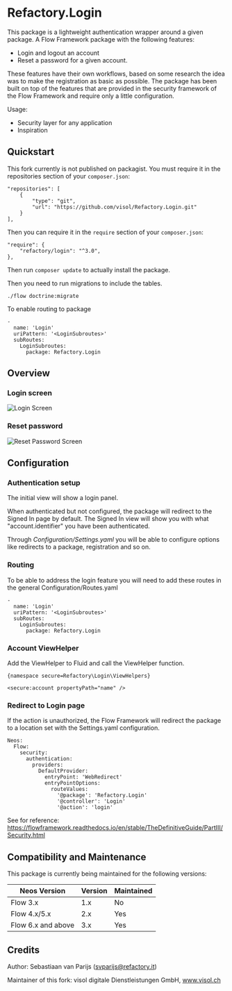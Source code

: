 Refactory.Login
===============

This package is a lightweight authentication wrapper around a given package.
A Flow Framework package with the following features:

 - Login and logout an account
 - Reset a password for a given account.

These features have their own workflows, based on some research the idea was to make the registration as basic as possible.
The package has been built on top of the features that are provided in the security framework of the Flow Framework and require only a little configuration.

Usage:
- Security layer for any application
- Inspiration

## Quickstart

This fork currently is not published on packagist. You must require it in the repositories section of your `composer.json`:

    "repositories": [
        {
            "type": "git",
            "url": "https://github.com/visol/Refactory.Login.git"
        }
    ],

Then you can require it in the `require` section of your `composer.json`:

    "require": {
        "refactory/login": "^3.0",
    },

Then run `composer update` to actually install the package.

Then you need to run migrations to include the tables.

	./flow doctrine:migrate

To enable routing to package

	-
	  name: 'Login'
	  uriPattern: '<LoginSubroutes>'
	  subRoutes:
	    LoginSubroutes:
	      package: Refactory.Login

## Overview

### Login screen

![Login Screen](Documentation/Images/LoginScreen.png)

### Reset password

![Reset Password Screen](Documentation/Images/ResetPassword.png)


## Configuration

### Authentication setup

The initial view will show a login panel.

When authenticated but not configured, the package will redirect to the Signed In page by default.
The Signed In view will show you with what "account.identifier" you have been authenticated.

Through *Configuration/Settings.yaml* you will be able to configure options like redirects to a package, registration and so on.

### Routing

To be able to address the login feature you will need to add these routes in the general Configuration/Routes.yaml

	-
	  name: 'Login'
	  uriPattern: '<LoginSubroutes>'
	  subRoutes:
	    LoginSubroutes:
	      package: Refactory.Login

### Account ViewHelper

Add the ViewHelper to Fluid and call the ViewHelper function.

	{namespace secure=Refactory\Login\ViewHelpers}

	<secure:account propertyPath="name" />

### Redirect to Login page

If the action is unauthorized, the Flow Framework will redirect the package to a location set with the Settings.yaml configuration.

	Neos:
	  Flow:
	    security:
	      authentication:
	        providers:
	          DefaultProvider:
	            entryPoint: 'WebRedirect'
	            entryPointOptions:
	              routeValues:
	                '@package': 'Refactory.Login'
	                '@controller': 'Login'
	                '@action': 'login'

See for reference: https://flowframework.readthedocs.io/en/stable/TheDefinitiveGuide/PartIII/Security.html

## Compatibility and Maintenance

This package is currently being maintained for the following versions:

| Neos Version        | Version | Maintained |
|----------------------------|----------------------------------|------------|
| Flow 3.x         | 1.x  | No |
| Flow 4.x/5.x         | 2.x | Yes |
| Flow 6.x and above | 3.x  | Yes    |

## Credits

Author: Sebastiaan van Parijs (<svparijs@refactory.it>) 

Maintainer of this fork: visol digitale Dienstleistungen GmbH, www.visol.ch

